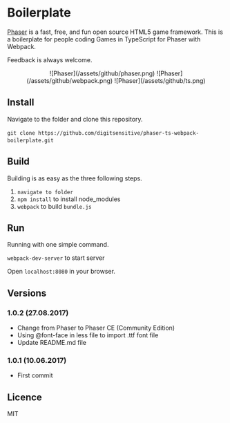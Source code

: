 # Boilerplate

[Phaser](https://github.com/photonstorm/phaser) is a fast, free, and fun open source HTML5 game framework. This is a boilerplate for people coding Games in TypeScript for Phaser with Webpack.

Feedback is always welcome.

<center>
![Phaser](/assets/github/phaser.png)
![Phaser](/assets/github/webpack.png)
![Phaser](/assets/github/ts.png)
</center>

## Install

Navigate to the folder and clone this repository.

`git clone https://github.com/digitsensitive/phaser-ts-webpack-boilerplate.git`

## Build

Building is as easy as the three following steps.

1. `navigate to folder`
2. `npm install` to install node_modules
3. `webpack` to build `bundle.js`

## Run

Running with one simple command.

`webpack-dev-server` to start server

Open `localhost:8080` in your browser.

## Versions

### 1.0.2 (27.08.2017)
- Change from Phaser to Phaser CE (Community Edition)
- Using @font-face in less file to import .ttf font file
- Update README.md file

### 1.0.1 (10.06.2017)
- First commit

## Licence
MIT
